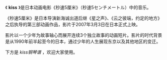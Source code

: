 

《 **kiss** 》是日本动画电影《秒速5厘米》（秒速5センチメートル）中的音乐。

  

《秒速5厘米》是日本导演新海诚出道后继《星之声》、《云之彼端，约定的地方》之后执导的第三部动画作品，影片于2007年3月3日在日本正式上映。

  

影片以一个少年为故事轴心而展开连续3个独立故事的动画短片。影片的时代背景是从1990年前半起至今的日本，通过少年的人生展现东京以及其他地区的变迁。

  

下方是 _kiss钢琴谱_ ，欢迎大家使用。

